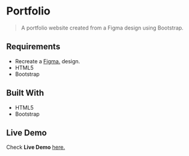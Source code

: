 
# Portfolio

> A portfolio website created from a Figma design using Bootstrap.


## Requirements

- Recreate a [Figma.]( https://vsbrall143.github.io/portfolio-figma/) design.
- HTML5
- Bootstrap 

## Built With

- HTML5
- Bootstrap

## Live Demo

Check **Live Demo** [here.]( https://vsbrall143.github.io/portfolio-figma/)

